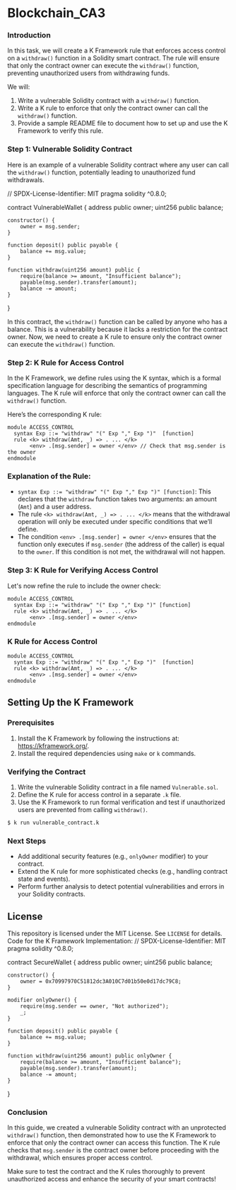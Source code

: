 # Blockchain_CA3
### Introduction

In this task, we will create a K Framework rule that enforces access control on a `withdraw()` function in a Solidity smart contract. The rule will ensure that only the contract owner can execute the `withdraw()` function, preventing unauthorized users from withdrawing funds.

We will:

1. Write a vulnerable Solidity contract with a `withdraw()` function.
2. Write a K rule to enforce that only the contract owner can call the `withdraw()` function.
3. Provide a sample README file to document how to set up and use the K Framework to verify this rule.

### Step 1: Vulnerable Solidity Contract

Here is an example of a vulnerable Solidity contract where any user can call the `withdraw()` function, potentially leading to unauthorized fund withdrawals.

// SPDX-License-Identifier: MIT
pragma solidity ^0.8.0;

contract VulnerableWallet {
    address public owner;
    uint256 public balance;
    
    constructor() {
        owner = msg.sender;
    }
    
    function deposit() public payable {
        balance += msg.value;
    }
    
    function withdraw(uint256 amount) public {
        require(balance >= amount, "Insufficient balance");
        payable(msg.sender).transfer(amount);
        balance -= amount;
    }
}

In this contract, the `withdraw()` function can be called by anyone who has a balance. This is a vulnerability because it lacks a restriction for the contract owner. Now, we need to create a K rule to ensure only the contract owner can execute the `withdraw()` function.

### Step 2: K Rule for Access Control

In the K Framework, we define rules using the K syntax, which is a formal specification language for describing the semantics of programming languages. The K rule will enforce that only the contract owner can call the `withdraw()` function.

Here’s the corresponding K rule:

```k
module ACCESS_CONTROL
  syntax Exp ::= "withdraw" "(" Exp "," Exp ")"  [function]
  rule <k> withdraw(Amt, _) => . ... </k>
       <env> .[msg.sender] = owner </env> // Check that msg.sender is the owner
endmodule
```

### Explanation of the Rule:

- `syntax Exp ::= "withdraw" "(" Exp "," Exp ")" [function]`: This declares that the `withdraw` function takes two arguments: an amount (`Amt`) and a user address.
- The rule `<k> withdraw(Amt, _) => . ... </k>` means that the withdrawal operation will only be executed under specific conditions that we’ll define.
- The condition `<env> .[msg.sender] = owner </env>` ensures that the function only executes if `msg.sender` (the address of the caller) is equal to the `owner`. If this condition is not met, the withdrawal will not happen.

### Step 3: K Rule for Verifying Access Control

Let's now refine the rule to include the owner check:

```k
module ACCESS_CONTROL
  syntax Exp ::= "withdraw" "(" Exp "," Exp ")" [function]
  rule <k> withdraw(Amt, _) => . ... </k>
       <env> .[msg.sender] = owner </env>
endmodule
```



### K Rule for Access Control

```k
module ACCESS_CONTROL
  syntax Exp ::= "withdraw" "(" Exp "," Exp ")"  [function]
  rule <k> withdraw(Amt, _) => . ... </k>
       <env> .[msg.sender] = owner </env> 
endmodule
```

## Setting Up the K Framework

### Prerequisites

1. Install the K Framework by following the instructions at: https://kframework.org/.
2. Install the required dependencies using `make` or `k` commands.

### Verifying the Contract

1. Write the vulnerable Solidity contract in a file named `Vulnerable.sol`.
2. Define the K rule for access control in a separate `.k` file.
3. Use the K Framework to run formal verification and test if unauthorized users are prevented from calling `withdraw()`.

```bash
$ k run vulnerable_contract.k
```

### Next Steps

- Add additional security features (e.g., `onlyOwner` modifier) to your contract.
- Extend the K rule for more sophisticated checks (e.g., handling contract state and events).
- Perform further analysis to detect potential vulnerabilities and errors in your Solidity contracts.

## License

This repository is licensed under the MIT License. See `LICENSE` for details.
Code for the K Framework Implementation:
// SPDX-License-Identifier: MIT
pragma solidity ^0.8.0;

contract SecureWallet {
    address public owner;
    uint256 public balance;
    
    constructor() {
        owner = 0x70997970C51812dc3A010C7d01b50e0d17dc79C8;
    }
    
    modifier onlyOwner() {
        require(msg.sender == owner, "Not authorized");
        _;
    }
    
    function deposit() public payable {
        balance += msg.value;
    }
    
    function withdraw(uint256 amount) public onlyOwner {
        require(balance >= amount, "Insufficient balance");
        payable(msg.sender).transfer(amount);
        balance -= amount;
    }
}

### Conclusion

In this guide, we created a vulnerable Solidity contract with an unprotected `withdraw()` function, then demonstrated how to use the K Framework to enforce that only the contract owner can access this function. The K rule checks that `msg.sender` is the contract owner before proceeding with the withdrawal, which ensures proper access control.

Make sure to test the contract and the K rules thoroughly to prevent unauthorized access and enhance the security of your smart contracts!
